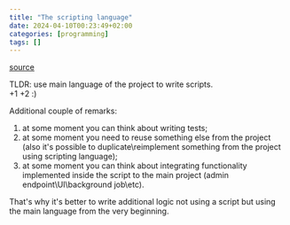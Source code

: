 ```yaml
---
title: "The scripting language"
date: 2024-04-10T00:23:49+02:00
categories: [programming]
tags: []
---
```

[source](https://joaomagfreitas.link/scripts-should-be-written-using-the-project-main-language/)

TLDR: use main language of the project to write scripts.  
+1
+2
:)

Additional couple of remarks:
1. at some moment you can think about writing tests;
2. at some moment you need to reuse something else from the project (also it's possible to duplicate\reimplement something from the project using scripting language);
3. at some moment you can think about integrating functionality implemented inside the script to the main project (admin endpoint\UI\background job\etc).

That's why it's better to write additional logic not using a script but using the main language from the very beginning.
